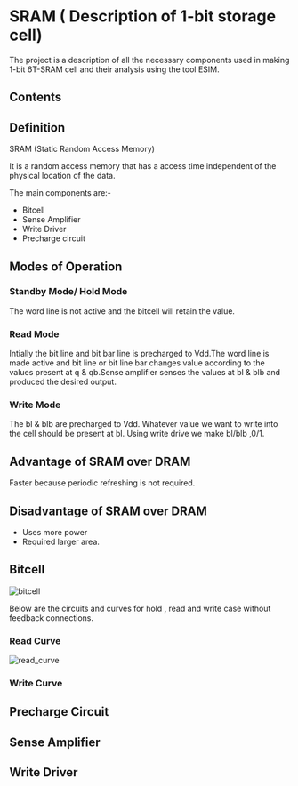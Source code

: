  # SRAM ( Description of 1-bit storage cell)
 
 The project is a description of all the necessary components used in making 1-bit 6T-SRAM cell and their analysis using the tool ESIM.
 
 ## Contents
 
 ## Definition
 SRAM (Static Random Access Memory)
 
 It is a random access memory that has a access time independent of the physical location of the data.
 
 The main components are:-
 - Bitcell	 
 - Sense Amplifier
 - Write Driver
 - Precharge circuit
 
 ## Modes of Operation
 
 ### Standby Mode/ Hold Mode
 
 The word line is not active and the bitcell will retain the value.
 
 ### Read Mode 
 Intially the bit line and bit bar line is precharged to Vdd.The word line is made active and bit line or bit line bar changes value according to the values present at q & qb.Sense amplifier senses the values at bl & blb and produced the desired output.
 
 ### Write Mode
 The bl & blb are precharged to Vdd. Whatever value we want to write into the cell should be present at bl. Using write drive we make bl/blb ,0/1.  
 
 
 ## Advantage of SRAM over DRAM
 
 Faster because periodic refreshing is not required.
 
 ## Disadvantage of SRAM over DRAM 
 
 - Uses more power 
 - Required larger area.
 
 ## Bitcell
 ![bitcell](https://user-images.githubusercontent.com/69419719/89881164-bf7db580-dbe2-11ea-8673-a803f829fabc.PNG)
 
 Below are the circuits and curves for hold , read and write case without feedback connections.
 
 ### Read Curve
 ![read_curve](https://user-images.githubusercontent.com/69419719/89881956-c6f18e80-dbe3-11ea-825c-6ff588e449fc.PNG)
 
 ### Write Curve
 
 
 
 

 
 ## Precharge Circuit
 ## Sense Amplifier
 ## Write Driver
